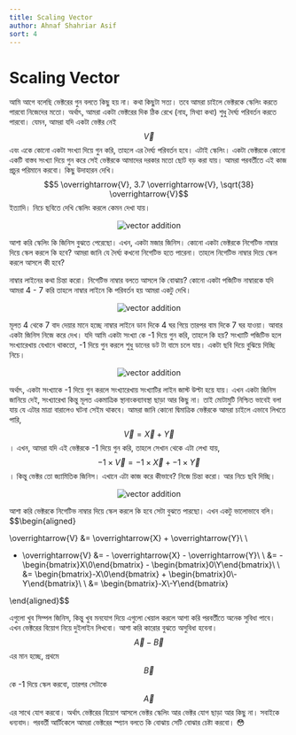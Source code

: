 ```yaml
---
title: Scaling Vector
author: Ahnaf Shahriar Asif
sort: 4
---
```


# Scaling Vector

আমি আগে বলেছি ভেক্টরের গুন বলতে কিছু হয় না। কথা কিছুটা সত্য। তবে আমরা চাইলে ভেক্টরকে স্কেলিং করতে পারবো নিজেদের মতো। অর্থাৎ, আমরা একটা ভেক্টরের দিক ঠিক রেখে (নাহ, মিথ্যা কথা) শুধু দৈর্ঘ্য পরিবর্তন করতে পারবো। যেমন, আমরা যদি একটা ভেক্টর নেই $$\overrightarrow{V}$$ এবং একে কোনো একটা সংখ্যা দিয়ে গুন করি, তাহলে এর দৈর্ঘ্য পরিবর্তন হবে। এটাই স্কেলিং। একটা ভেক্টরকে কোনো একটি বাস্তব সংখ্যা দিয়ে গুন করে সেই ভেক্টরকে আমাদের দরকার মতো ছোট বড় করা যায়। আমরা পরবর্তীতে এই কাজ প্রচুর পরিমানে করবো। কিছু উদাহারন দেখি। $$5 \overrightarrow{V}, 3.7 \overrightarrow{V}, \sqrt{38} \overrightarrow{V}$$ ইত্যাদি। নিচে ছবিতে দেখি স্কেলিং করলে কেমন দেখা যায়।

<center>
  <img src="{{site.baseurl}}/assets/images/scaling_vector_1.PNG" alt = "vector addition">
</center>

আশা করি স্কেলিং কি জিনিস বুঝতে পেরেছো। এখন, একটা মজার জিনিস। কোনো একটা ভেক্টরকে নিগেটিভ নাম্বার দিয়ে স্কেল করলে কি হবে? আমরা জানি যে দৈর্ঘ্য কখনো নিগেটিভ হতে পারেনা। তাহলে নিগেটিভ নাম্বার দিয়ে স্কেল করলে আসলে কী হবে? 

নাম্বার লাইনের কথা চিন্তা করো। নিগেটিভ নাম্বার বলতে আসলে কি বোঝায়? কোনো একটা পজিটিভ নাম্বারকে যদি আমরা 4 - 7 করি তাহলে নাম্বার লাইনে কি পরিবর্তন হয় আমরা একটু দেখি। 

<center>
  <img src="{{site.baseurl}}/assets/images/scaling_vector_1.PNG" alt = "vector addition">
</center>

মূলত 4 থেকে 7 বাদ দেয়ার মানে হচ্ছে নাম্বার লাইনে ডান দিকে 4 ঘর গিয়ে তারপর বাম দিকে 7 ঘর যাওয়া। আবার একটা জিনিস নিজে করে দেখ। যদি আমি একটা সংখ্যা কে -1 দিয়ে গুন করি, তাহলে কি হয়? সংখ্যাটি পজিটিভ হলে সংখ্যারেখায় যেখানে থাকতো, -1 দিয়ে গুন করলে শুধু ডানের ডট টা বামে চলে যায়। একটা ছবি দিয়ে বুঝিয়ে দিচ্ছি নিচে।

<center>
  <img src="{{site.baseurl}}/assets/images/inverted_number_line.PNG" alt = "vector addition">
</center>

অর্থাৎ, একটা সংখ্যাকে -1 দিয়ে গুন করলে সংখ্যারেখায় সংখ্যাটির লাইন জাস্ট উল্টা হয়ে যায়। এখন একটা জিনিস জানিয়ে দেই, সংখ্যারেখা কিন্তু মূলত একমাত্রিক স্থানাংকব্যাবস্থা ছাড়া আর কিছু না। তাই মোটামুটি নিশ্চিত ভাবেই বলা যায় যে এটা‌র মাত্রা বারালেও ঘটনা সেইম থাকবে। আমরা জানি কোনো দ্বিমাত্রিক ভেক্টরকে আমরা চাইলে এভাবে লিখতে পারি, $$\overrightarrow{V} = \overrightarrow{X} + \overrightarrow{Y}$$। এখন, আমরা যদি এই ভেক্টরকে -1 দিয়ে গুন করি, তাহলে সেখান থেকে এটা লেখা যায়, $$-1 \times \overrightarrow{V} = -1 \times \overrightarrow{X} + -1 \times \overrightarrow{Y} $$। কিন্তু ভেক্টর তো জ্যামিতিক জিনিস। এখানে এটা কাজ করে কীভাবে? নিজে চিন্তা করো। আর নিচে ছবি দিচ্ছি। 

<center>
  <img src="{{site.baseurl}}/assets/images/flip_vector.PNG" alt = "vector addition">
</center>

আশা করি ভেক্টরকে নিগেটিভ নাম্বার দিয়ে স্কেল করলে কি হবে সেটা বুঝতে পারছো। এখন একটু ভালোভাবে বলি। 
$$\begin{aligned}

\overrightarrow{V} &= \overrightarrow{X} + \overrightarrow{Y}\\ \\
- \overrightarrow{V} &= - \overrightarrow{X} - \overrightarrow{Y}\\ \\
&= - \begin{bmatrix}X\\0\end{bmatrix} - \begin{bmatrix}0\\Y\end{bmatrix}\\ \\
&= \begin{bmatrix}-X\\0\end{bmatrix} + \begin{bmatrix}0\\-Y\end{bmatrix}\\ \\
&= \begin{bmatrix}-X\\-Y\end{bmatrix}

\end{aligned}$$

এগুলো খুব সিম্পল জিনিস, কিন্তু খুব মনযোগ দিয়ে এগুল‌ো খেয়াল করলে আশা করি পরবর্তীতে অনেক সুবিধা পাবে। এখন ভেক্টরের বিয়োগ নিয়ে দুইলাইন লিখবো। আশা করি কার‌োর বুঝতে অসুবিধা হবেনা। $$\overrightarrow{A} - \overrightarrow{B}$$ এর মান হচ্ছে, প্রথমে $$\overrightarrow{B}$$ কে -1 দিয়ে স্কেল করবো, তারপর সেটাকে $$\overrightarrow{A}$$ এর সাথে যোগ করবো। অর্থাৎ ভেক্টরের বিয়োগ আসলে ভেক্টর স্কেলিং আর ভেক্টর যোগ ছাড়া আর কিছু না। সবাইকে ধন্যবাদ। পরবর্তী আর্টিকেলে আমরা ভেক্টরের স্প্যান বলতে কি বোঝায় সেটি বোঝার চেষ্টা করবো। :flushed: